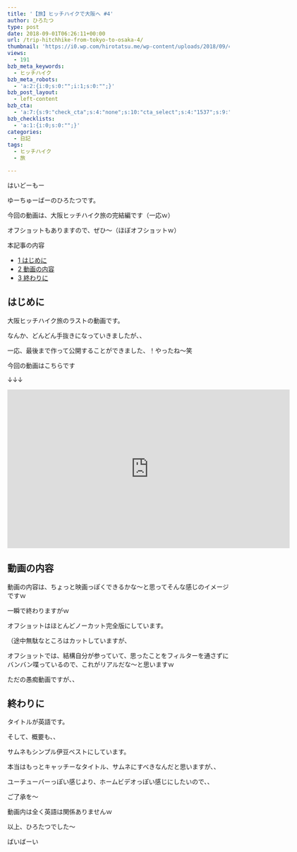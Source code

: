 ```yaml
---
title: '【旅】ヒッチハイクで大阪へ #4'
author: ひろたつ
type: post
date: 2018-09-01T06:26:11+00:00
url: /trip-hitchhike-from-tokyo-to-osaka-4/
thumbnail: 'https://i0.wp.com/hirotatsu.me/wp-content/uploads/2018/09/4.png?fit=304%2C169&ssl=1'
views:
  - 191
bzb_meta_keywords:
  - ヒッチハイク
bzb_meta_robots:
  - 'a:2:{i:0;s:0:"";i:1;s:0:"";}'
bzb_post_layout:
  - left-content
bzb_cta:
  - 'a:7:{s:9:"check_cta";s:4:"none";s:10:"cta_select";s:4:"1537";s:9:"org_title";s:0:"";s:9:"org_image";s:0:"";s:11:"org_content";s:0:"";s:15:"org_button_text";s:0:"";s:14:"org_button_url";s:0:"";}'
bzb_checklists:
  - 'a:1:{i:0;s:0:"";}'
categories:
  - 日記
tags:
  - ヒッチハイク
  - 旅

---
```

はいどーもー
  
ゆーちゅーばーのひろたつです。

今回の動画は、大阪ヒッチハイク旅の完結編です（一応ｗ）
  
オフショットもありますので、ぜひ〜（ほぼオフショットｗ）

<!--more-->

<div id="toc_container" class="toc_transparent no_bullets">
  <p class="toc_title">
    本記事の内容
  </p>
  
  <ul class="toc_list">
    <li>
      <a href="#i"><span class="toc_number toc_depth_1">1</span> はじめに</a>
    </li>
    <li>
      <a href="#i-2"><span class="toc_number toc_depth_1">2</span> 動画の内容</a>
    </li>
    <li>
      <a href="#i-3"><span class="toc_number toc_depth_1">3</span> 終わりに</a>
    </li>
  </ul>
</div>

## <span id="i">はじめに</span>

大阪ヒッチハイク旅のラストの動画です。
  
なんか、どんどん手抜きになっていきましたが、、

一応、最後まで作って公開することができました、！やったね〜笑

今回の動画はこちらです
  
↓↓↓
  
<span class="embed-youtube" style="text-align:center; display: block;"><iframe class='youtube-player' type='text/html' width='640' height='360' src='https://www.youtube.com/embed/jXiEyisE0cM?version=3&#038;rel=1&#038;fs=1&#038;autohide=2&#038;showsearch=0&#038;showinfo=1&#038;iv_load_policy=1&#038;start=32&#038;wmode=transparent' allowfullscreen='true' style='border:0;'></iframe></span>

## <span id="i-2">動画の内容</span>

動画の内容は、ちょっと映画っぽくできるかな〜と思ってそんな感じのイメージですｗ

一瞬で終わりますがｗ

オフショットはほとんどノーカット完全版にしています。
  
（途中無駄なところはカットしていますが、

オフショットでは、結構自分が参っていて、思ったことをフィルターを通さずにバンバン喋っているので、これがリアルだな〜と思いますｗ
  
ただの愚痴動画ですが、、

## <span id="i-3">終わりに</span>

タイトルが英語です。
  
そして、概要も、、
  
サムネもシンプル伊豆ベストにしています。

本当はもっとキャッチーなタイトル、サムネにすべきなんだと思いますが、、
  
ユーチューバーっぽい感じより、ホームビデオっぽい感じにしたいので、、

ご了承を〜
  
動画内は全く英語は関係ありませんｗ

以上、ひろたつでした〜
  
ばいばーい

<div style="font-size: 0px; height: 0px; line-height: 0px; margin: 0; padding: 0; clear: both;">
</div>
